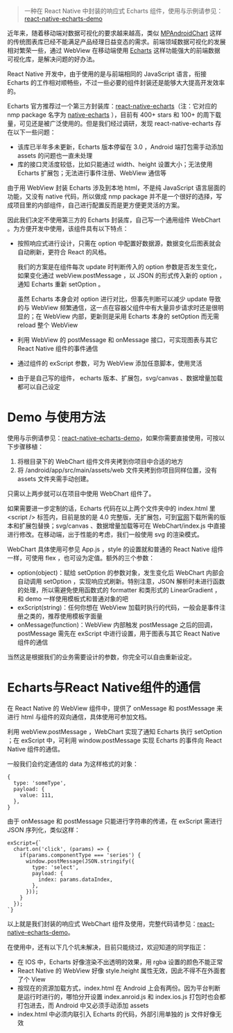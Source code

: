 > 一种在 React Native 中封装的响应式 Echarts 组件，使用与示例请参见：[react-native-echarts-demo](https://github.com/entronad/react-native-echarts-demo)

近年来，随着移动端对数据可视化的要求越来越高，类似 [MPAndroidChart](https://github.com/PhilJay/MPAndroidChart) 这样的传统图表库已经不能满足产品经理日益变态的需求。前端领域数据可视化的发展相对繁荣一些，通过 WebView 在移动端使用 [Echarts](http://echarts.baidu.com/) 这样功能强大的前端数据可视化库，是解决问题的好办法。

React Native 开发中，由于使用的是与前端相同的 JavaScript 语言，衔接 Echarts 的工作相对顺畅些，不过一些必要的组件封装还是能够大大提高开发效率的。

Echarts 官方推荐过一个第三方封装库：[react-native-echarts](https://github.com/somonus/react-native-echarts)（注：它对应的 nmp package 名字为 [native-echarts](https://www.npmjs.com/package/native-echarts)  ），目前有 400+ stars 和 100+ 的周下载量，可见还是被广泛使用的。但是我们经过调研，发现 react-native-echarts 存在以下一些问题：

- 该库已半年多未更新，Echarts 版本停留在 3.0 ，Android 端打包需手动添加 assets 的问题也一直未处理
- 库的接口灵活度较低，比如只能通过 width、height 设置大小；无法使用 Echarts 扩展包；无法进行事件注册、WebView 通信等

由于用 WebView 封装 Echarts 涉及到本地 html，不是纯 JavaScript 语言层面的功能，又没有 native 代码，所以做成 nmp package 并不是一个很好的选择，写成项目里的内部组件，自己进行配置反而是更方便更灵活的方案。

因此我们决定不使用第三方的 Echarts 封装库，自己写一个通用组件 WebChart 。为方便开发中使用，该组件具有以下特点：

- 按照响应式进行设计，只需在 option 中配置好数据源，数据变化后图表就会自动刷新，更符合 React 的风格。

  我们的方案是在组件每次 update 时判断传入的 option 参数是否发生变化，如果变化通过 webView.postMessage ，以 JSON 的形式传入新的 option ，通知 Echarts 重新 setOption 。

  虽然 Echarts 本身会对 option 进行对比，但事先判断可以减少 update 导致的与 WebView 频繁通信，这一点在容器父组件中有大量异步请求时还是很明显的；在 WebView 内部，更新则是采用 Echarts 本身的 setOption 而无需 reload 整个 WebView

- 利用 WebView 的 postMessage 和 onMessage 接口，可实现图表与其它 React Native 组件的事件通信

- 通过组件的 exScript 参数，可为 WebView 添加任意脚本，使用灵活

- 由于是自己写的组件， echarts 版本、扩展包，svg/canvas 、数据增量加载都可以自己设定

# Demo 与使用方法

使用与示例请参见：[react-native-echarts-demo](https://github.com/entronad/react-native-echarts-demo)，如果你需要直接使用，可按以下步骤移植：

1. 将根目录下的 WebChart 组件文件夹拷到你项目中合适的地方
2. 将 /android/app/src/main/assets/web 文件夹拷到你项目同样位置，没有 assets 文件夹需手动创建。

只需以上两步就可以在项目中使用 WebChart 组件了。

如果需要进一步定制的话，Echarts 代码在以上两个文件夹中的 index.html 里 \<script /\> 标签内，目前是放的是 4.0 完整版，无扩展包，可到[官网](http://echarts.baidu.com/download.html)下载所需的版本和扩展包替换；svg/canvas 、数据增量加载等可在 WebChart/index.js 中直接进行修改。在移动端，出于性能的考虑，我们一般使用 svg 的渲染模式。

WebChart 具体使用可参见 App.js ，style 的设置就和普通的 React Native 组件一样，可使用 flex ，也可设为定值。额外的三个参数：

- option(object)：赋给 setOption 的参数对象，发生变化后 WebChart 内部会自动调用 setOption ，实现响应式刷新。特别注意，JSON 解析时未进行函数的处理，所以需避免使用函数式的 formatter 和类形式的 LinearGradient ，和 demo 一样使用模板式和普通对象的吧
- exScript(string)：任何你想在 WebView  加载时执行的代码，一般会是事件注册之类的，推荐使用模板字面量
- onMessage(function)：WebView 内部触发 postMessage 之后的回调，postMessage 需先在 exScript 中进行设置，用于图表与其它 React Native 组件的通信

当然这是根据我们的业务需要设计的参数，你完全可以自由重新设定。

# Echarts与React Native组件的通信

在 React Native 的 WebView 组件中，提供了 onMessage 和 postMessage 来进行 html 与组件的双向通信，具体使用可参加文档。

利用 webView.postMessage ，WebChart 实现了通知 Echarts 执行 setOption ；在 exScript 中，可利用 window.postMessage 实现 Echarts 的事件向 React Native 组件的通信。

一般我们会约定通信的 data 为这样格式的对象：

```
{
  type: 'someType',
  payload: {
  	value: 111,
  },
}
```

由于 onMessage 和 postMessage 只能进行字符串的传递，在 exScript 需进行 JSON 序列化，类似这样：

```
exScript={`
  chart.on('click', (params) => {
    if(params.componentType === 'series') {
      window.postMessage(JSON.stringify({
        type: 'select',
        payload: {
      	  index: params.dataIndex,
        },
      }));
    }
  });
`}
```



以上就是我们封装的响应式 WebChart 组件及使用，完整代码请参见：[react-native-echarts-demo](https://github.com/entronad/react-native-echarts-demo)。

在使用中，还有以下几个坑未解决，目前只能绕过，欢迎知道的同学指正：

- 在 IOS 中，Echarts 好像渲染不出透明的效果，用 rgba 设置的颜色不能正常
- React Native 的 WebView 好像 style.height 属性无效，因此不得不在外面套了个 View
- 按现在的资源加载方式，index.html 在 Android 上会有两份。因为平台判断是运行时进行的，哪怕分开设置 index.anroid.js 和 index.ios.js 打包时也会都打包进去，而 Android 中又必须手动添加 assets
- index.html 中必须内联引入 Echarts 的代码，外部引用单独的 js 文件好像无效

